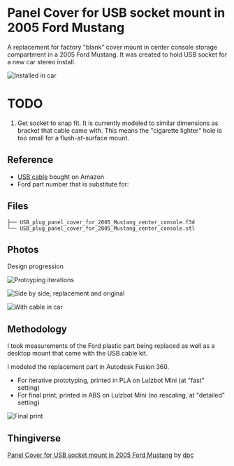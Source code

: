 
# Panel Cover for USB socket mount in 2005 Ford Mustang

A replacement for factory "blank" cover mount in center console storage compartment in a 2005 Ford Mustang. It was created to hold USB socket for a new car stereo install.

![Installed in car](installed_in_car.jpeg)


# TODO

 1. Get socket to snap fit. It is currently modeled to similar dimensions as bracket that cable came with. This means the "cigarette lighter" hole is too small for a flush-at-surface mount.

## Reference

  - [USB cable]() bought on Amazon
  - Ford part number that is substitute for: []()

## Files

```
├── USB_plug_panel_cover_for_2005_Mustang_center_console.f3d
└── USB_plug_panel_cover_for_2005_Mustang_center_console.stl
```

## Photos

Design progression

![Protoyping iterations](design_progression_1.jpeg)

![Side by side, replacement and original](side_by_side.jpeg)

![With cable in car](cable_inserted.jpeg)

## Methodology

I took measurements of the Ford plastic part being replaced as well as a desktop mount that came with the USB cable kit.

I modeled the replacement part in Autodesk Fusion 360.

  - For iterative prototyping, printed in PLA on Lulzbot Mini (at "fast" setting)
  - For final print, printed in ABS on Lulzbot Mini (no rescaling, at "detailed" setting)

![Final print](final_print.jpeg)


## Thingiverse

[Panel Cover for USB socket mount in 2005 Ford Mustang](https://www.thingiverse.com/thing:3042958) by [dpc](http://www.thingiverse.com/dpc/about)
